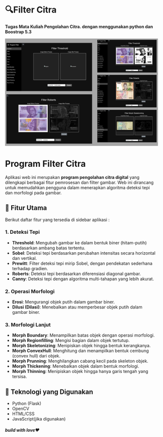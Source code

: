 # 🔍Filter Citra

**Tugas Mata Kuliah Pengolahan Citra. dengan menggunakan python dan Boostrap 5.3**

![image alt](https://github.com/AhmdMaulidan/Filter-Citra/blob/433a319ef0202481f67581fcded94ff3a3ea88f8/contoh%20image.png)

# Program Filter Citra

Aplikasi web ini merupakan **program pengolahan citra digital** yang dilengkapi berbagai fitur pemrosesan dan filter gambar. Web ini dirancang untuk memudahkan pengguna dalam menerapkan algoritma deteksi tepi dan morfologi pada gambar.

## 🔧 Fitur Utama

Berikut daftar fitur yang tersedia di sidebar aplikasi :

### 1. **Deteksi Tepi**
- **Threshold**: Mengubah gambar ke dalam bentuk biner (hitam-putih) berdasarkan ambang batas tertentu.
- **Sobel**: Deteksi tepi berdasarkan perubahan intensitas secara horizontal dan vertikal.
- **Prewitt**: Filter deteksi tepi mirip Sobel, dengan pendekatan sederhana terhadap gradien.
- **Roberts**: Deteksi tepi berdasarkan diferensiasi diagonal gambar.
- **Canny**: Deteksi tepi dengan algoritma multi-tahapan yang lebih akurat.

### 2. **Operasi Morfologi**
- **Erosi**: Mengurangi objek putih dalam gambar biner.
- **Dilusi (Dilasi)**: Menebalkan atau memperbesar objek putih dalam gambar biner.

### 3. **Morfologi Lanjut**
- **Morph Boundary**: Menampilkan batas objek dengan operasi morfologi.
- **Morph Regionfilling**: Mengisi bagian dalam objek tertutup.
- **Morph Skeletonizing**: Menipiskan objek hingga bentuk kerangkanya.
- **Morph ConvexHull**: Menghitung dan menampilkan bentuk cembung (convex hull) dari objek.
- **Morph Prunning**: Menghilangkan cabang kecil pada skeleton objek.
- **Morph Thickening**: Menebalkan objek dalam bentuk morfologi.
- **Morph Thinning**: Menipiskan objek hingga hanya garis tengah yang tersisa.

## 🚀 Teknologi yang Digunakan
- Python (Flask)
- OpenCV
- HTML/CSS
- JavaScript(jika digunakan)

##### build with love❤️


